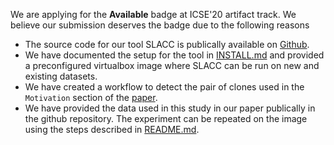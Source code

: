 We are applying for the **Available** badge at ICSE'20 artifact track. We believe our submission deserves the badge due to the following reasons
* The source code for our tool SLACC is publically available on [Github](https://github.com/DynamicCodeSearch/SLACC/tree/ICSE20).
* We have documented the setup for the tool in [INSTALL.md](INSTALL.md) and provided a preconfigured virtualbox image where SLACC can be run on new and existing datasets.
* We have created a workflow to detect the pair of clones used in the `Motivation` section of the [paper](SLACC_preprint.pdf).
* We have provided the data used in this study in our paper publically in the github repository. The experiment can be repeated on the image using the steps described in [README.md](README.md).
